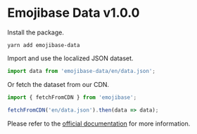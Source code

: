 # Emojibase Data v1.0.0

Install the package.

```
yarn add emojibase-data
```

Import and use the localized JSON dataset.

```javascript
import data from 'emojibase-data/en/data.json';
```

Or fetch the dataset from our CDN.

```javascript
import { fetchFromCDN } from 'emojibase';

fetchFromCDN('en/data.json').then(data => data);
```

Please refer to the [official documentation](https://github.com/milesj/emojibase) for more information.

